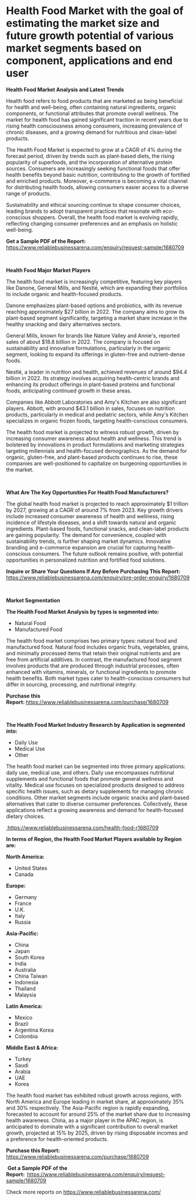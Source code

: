 <p><h1>Health Food Market with the goal of estimating the market size and future growth potential of various market segments based on component, applications and end user</h1></p><p><strong>Health Food Market Analysis and Latest Trends</strong></p>
<p><p>Health food refers to food products that are marketed as being beneficial for health and well-being, often containing natural ingredients, organic components, or functional attributes that promote overall wellness. The market for health food has gained significant traction in recent years due to rising health consciousness among consumers, increasing prevalence of chronic diseases, and a growing demand for nutritious and clean-label products.</p><p>The Health Food Market is expected to grow at a CAGR of 4% during the forecast period, driven by trends such as plant-based diets, the rising popularity of superfoods, and the incorporation of alternative protein sources. Consumers are increasingly seeking functional foods that offer health benefits beyond basic nutrition, contributing to the growth of fortified and enriched products. Moreover, e-commerce is becoming a vital channel for distributing health foods, allowing consumers easier access to a diverse range of products.</p><p>Sustainability and ethical sourcing continue to shape consumer choices, leading brands to adopt transparent practices that resonate with eco-conscious shoppers. Overall, the health food market is evolving rapidly, reflecting changing consumer preferences and an emphasis on holistic well-being.</p></p>
<p><strong>Get a Sample PDF of the Report:&nbsp;</strong> <a href="https://www.reliablebusinessarena.com/enquiry/request-sample/1680709?utm_campaign=3214&utm_medium=2&utm_source=Github&utm_content=ia&utm_term=07042025&utm_id=health-food">https://www.reliablebusinessarena.com/enquiry/request-sample/1680709</a></p>
<p>&nbsp;</p>
<p><strong>Health Food Major Market Players</strong></p>
<p><p>The health food market is increasingly competitive, featuring key players like Danone, General Mills, and Nestlé, which are expanding their portfolios to include organic and health-focused products. </p><p>Danone emphasizes plant-based options and probiotics, with its revenue reaching approximately $27 billion in 2022. The company aims to grow its plant-based segment significantly, targeting a market share increase in the healthy snacking and dairy alternatives sectors.</p><p>General Mills, known for brands like Nature Valley and Annie's, reported sales of about $18.8 billion in 2022. The company is focused on sustainability and innovative formulations, particularly in the organic segment, looking to expand its offerings in gluten-free and nutrient-dense foods.</p><p>Nestlé, a leader in nutrition and health, achieved revenues of around $94.4 billion in 2022. Its strategy involves acquiring health-centric brands and enhancing its product offerings in plant-based proteins and functional foods, anticipating continued growth in these areas.</p><p>Companies like Abbott Laboratories and Amy's Kitchen are also significant players. Abbott, with around $43.1 billion in sales, focuses on nutrition products, particularly in medical and pediatric sectors, while Amy's Kitchen specializes in organic frozen foods, targeting health-conscious consumers.</p><p>The health food market is projected to witness robust growth, driven by increasing consumer awareness about health and wellness. This trend is bolstered by innovations in product formulations and marketing strategies targeting millennials and health-focused demographics. As the demand for organic, gluten-free, and plant-based products continues to rise, these companies are well-positioned to capitalize on burgeoning opportunities in the market.</p></p>
<p>&nbsp;</p>
<p><strong>What Are The Key Opportunities For Health Food Manufacturers?</strong></p>
<p><p>The global health food market is projected to reach approximately $1 trillion by 2027, growing at a CAGR of around 7% from 2023. Key growth drivers include increased consumer awareness of health and wellness, rising incidence of lifestyle diseases, and a shift towards natural and organic ingredients. Plant-based foods, functional snacks, and clean-label products are gaining popularity. The demand for convenience, coupled with sustainability trends, is further shaping market dynamics. Innovative branding and e-commerce expansion are crucial for capturing health-conscious consumers. The future outlook remains positive, with potential opportunities in personalized nutrition and fortified food solutions.</p></p>
<p><strong>Inquire or Share Your Questions If Any Before Purchasing This Report:</strong> <a href="https://www.reliablebusinessarena.com/enquiry/pre-order-enquiry/1680709?utm_campaign=3214&utm_medium=2&utm_source=Github&utm_content=ia&utm_term=07042025&utm_id=health-food">https://www.reliablebusinessarena.com/enquiry/pre-order-enquiry/1680709</a></p>
<p>&nbsp;</p>
<p><strong>Market Segmentation</strong></p>
<p><strong>The Health Food Market Analysis by types is segmented into:</strong></p>
<p><ul><li>Natural Food</li><li>Manufactured Food</li></ul></p>
<p><p>The health food market comprises two primary types: natural food and manufactured food. Natural food includes organic fruits, vegetables, grains, and minimally processed items that retain their original nutrients and are free from artificial additives. In contrast, the manufactured food segment involves products that are produced through industrial processes, often enhanced with vitamins, minerals, or functional ingredients to promote health benefits. Both market types cater to health-conscious consumers but differ in sourcing, processing, and nutritional integrity.</p></p>
<p><strong>Purchase this Report:&nbsp;</strong><a href="https://www.reliablebusinessarena.com/purchase/1680709?utm_campaign=3214&utm_medium=2&utm_source=Github&utm_content=ia&utm_term=07042025&utm_id=health-food">https://www.reliablebusinessarena.com/purchase/1680709</a></p>
<p>&nbsp;</p>
<p><strong>The Health Food Market Industry Research by Application is segmented into:</strong></p>
<p><ul><li>Daily Use</li><li>Medical Use</li><li>Other</li></ul></p>
<p><p>The health food market can be segmented into three primary applications: daily use, medical use, and others. Daily use encompasses nutritional supplements and functional foods that promote general wellness and vitality. Medical use focuses on specialized products designed to address specific health issues, such as dietary supplements for managing chronic conditions. Other market segments include organic snacks and plant-based alternatives that cater to diverse consumer preferences. Collectively, these applications reflect a growing awareness and demand for health-focused dietary choices.</p></p>
<p><a href="https://www.reliablebusinessarena.com/health-food-r1680709?utm_campaign=3214&utm_medium=2&utm_source=Github&utm_content=ia&utm_term=07042025&utm_id=health-food">&nbsp;https://www.reliablebusinessarena.com/health-food-r1680709</a></p>
<p><strong>In terms of Region, the Health Food Market Players available by Region are:</strong></p>
<p>
    <p> <strong> North America: </strong>
        <ul>
            <li>United States</li>
            <li>Canada</li>
        </ul>
        </p> 
    <p> <strong> Europe: </strong>
        <ul>
            <li>Germany</li>
            <li>France</li>
            <li>U.K.</li>
            <li>Italy</li>
            <li>Russia</li>
        </ul>
        </p> 
    <p> <strong> Asia-Pacific: </strong>
        <ul>
            <li>China</li>
            <li>Japan</li>
            <li>South Korea</li>
            <li>India</li>
            <li>Australia</li>
            <li>China Taiwan</li>
            <li>Indonesia</li>
            <li>Thailand</li>
            <li>Malaysia</li>
        </ul>
        </p> 
    <p> <strong> Latin America: </strong>
        <ul>
            <li>Mexico</li>
            <li>Brazil</li>
            <li>Argentina Korea</li>
            <li>Colombia</li>
        </ul>
        </p> 
    <p> <strong> Middle East & Africa: </strong>
        <ul>
            <li>Turkey</li>
            <li>Saudi</li>
            <li>Arabia</li>
            <li>UAE</li>
            <li>Korea</li>
        </ul>
    </p>
    </p>
<p><p>The health food market has exhibited robust growth across regions, with North America and Europe leading in market share, at approximately 35% and 30% respectively. The Asia-Pacific region is rapidly expanding, forecasted to account for around 25% of the market share due to increasing health awareness. China, as a major player in the APAC region, is anticipated to dominate with a significant contribution to overall market growth, projected at 15% by 2025, driven by rising disposable incomes and a preference for health-oriented products.</p></p>
<p><strong>Purchase this Report: </strong><a href="https://www.reliablebusinessarena.com/purchase/1680709?utm_campaign=3214&utm_medium=2&utm_source=Github&utm_content=ia&utm_term=07042025&utm_id=health-food">https://www.reliablebusinessarena.com/purchase/1680709</a></p>
<p>&nbsp;<strong>Get a Sample PDF of the Report:&nbsp;&nbsp;</strong><a href="https://www.reliablebusinessarena.com/enquiry/request-sample/1680709?utm_campaign=3214&utm_medium=2&utm_source=Github&utm_content=ia&utm_term=07042025&utm_id=health-food">https://www.reliablebusinessarena.com/enquiry/request-sample/1680709</a></p>
<p><strong></strong></p>
<p>Check more reports on <a href="https://www.reliablebusinessarena.com/?utm_campaign=3214&utm_medium=2&utm_source=Github&utm_content=ia&utm_term=07042025&utm_id=health-food">https://www.reliablebusinessarena.com/</a></p>